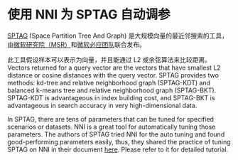 # 使用 NNI 为 SPTAG 自动调参

[SPTAG](https://github.com/microsoft/SPTAG) (Space Partition Tree And Graph) 是大规模向量的最近邻搜索的工具，由[微软研究院（MSR）](https://www.msra.cn/)和[微软必应团队](https://www.bing.com/)联合发布。

此工具假设样本可以表示为向量，并且能通过 L2 或余弦算法来比较距离。 Vectors returned for a query vector are the vectors that have smallest L2 distance or cosine distances with the query vector. SPTAG provides two methods: kd-tree and relative neighborhood graph (SPTAG-KDT) and balanced k-means tree and relative neighborhood graph (SPTAG-BKT). SPTAG-KDT is advantageous in index building cost, and SPTAG-BKT is advantageous in search accuracy in very high-dimensional data.

In SPTAG, there are tens of parameters that can be tuned for specified scenarios or datasets. NNI is a great tool for automatically tuning those parameters. The authors of SPTAG tried NNI for the auto tuning and found good-performing parameters easily, thus, they shared the practice of tuning SPTAG on NNI in their document [here](https://github.com/microsoft/SPTAG/blob/master/docs/Parameters.md). Please refer to it for detailed tutorial.
